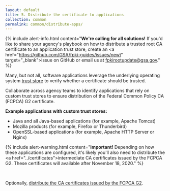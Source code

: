 ```yaml
---
layout: default 
title: 5. Distribute the certificate to applications
collection: common
permalink: common/distribute-apps/
---
```


{% include alert-info.html content="<strong>We're calling for all solutions!</strong> If you'd like to share your agency's playbook on how to distribute a trusted root CA certificate to an application trust store, create an <a href=\"https://github.com/GSA/fpki-guides/issues/new\" target=\"_blank\">issue on GitHub</a> or email us at fpkirootupdate@gsa.gov." %}

Many, but not all, software applications leverage the underlying operating system [trust store]({{site.baseurl}}/truststores/) to verify whether a certificate should be trusted. 

Collaborate across agency teams to identify applications that rely on custom trust stores to ensure distribution of the Federal Common Policy CA (FCPCA) G2 certificate.

**Example applications with custom trust stores:**
- Java and all Java-based applications (for example, Apache Tomcat)
- Mozilla products (for example, Firefox or Thunderbird)
- OpenSSL-based applications (for example, Apache HTTP Server or Nginx)


{% include alert-warning.html content="<strong>Important!</strong> Depending on how these applications are configured, it's likely you'll also need to distribute the <a href=\"../certificates\">intermediate CA certificates</a> issued by the FCPCA G2.  These certificates will available after November 18, 2020." %}

<br>

Optionally, [distribute the CA certificates issued by the FCPCA G2]({{site.baseurl}}/common/certificates/).
